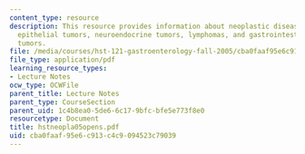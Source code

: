 ```yaml
---
content_type: resource
description: This resource provides information about neoplastic diseases of the stomach,
  epithelial tumors, neuroendocrine tumors, lymphomas, and gastrointestinal stromal
  tumors.
file: /media/courses/hst-121-gastroenterology-fall-2005/cba0faaf95e6c913c4c9094523c79039_hstneopla05opens.pdf
file_type: application/pdf
learning_resource_types:
- Lecture Notes
ocw_type: OCWFile
parent_title: Lecture Notes
parent_type: CourseSection
parent_uid: 1c4b8ea0-5de6-6c17-9bfc-bfe5e773f8e0
resourcetype: Document
title: hstneopla05opens.pdf
uid: cba0faaf-95e6-c913-c4c9-094523c79039
---
```

